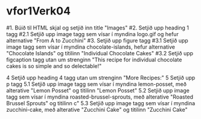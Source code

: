# vfor1Verk04

#1.  Búið til HTML skjal og setjið inn title "Images"
#2.  Setjið upp heading 1 tagg
#2.1 Setjið upp image tagg sem vísar í myndina logo.gif og hefur alternative "From A to Zucchini"
#3.  Setjið upp figure tagg
#3.1 Setjið upp image tagg sem vísar í myndina chocolate-islands, hefur alternative "Chocolate Islands" og 
    titilinn "Individual Chocolate Cakes"
#3.2 Setjið upp figcaption tagg utan um strenginn "This recipe for individual chocolate cakes is so simple and so delectable!"

4   Setjið upp heading 4 tagg utan um strenginn "More Recipes:"
5   Setjið upp p tagg
5.1 Setjið upp image tagg sem vísar í myndina lemon-posset, með alterative "Lemon Posset" og titilinn "Lemon Posset"
5.2 Setjið upp image tagg sem vísar í myndina roasted-brussel-sprouts, með alterative "Roasted Brussel Sprouts" 
    og titilinn c"
5.3 Setjið upp image tagg sem vísar í myndina zucchini-cake, með alterative "Zucchini Cake" og titilinn "Zucchini Cake"
